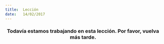 ```yaml
---
title:  Lección
date:   14/02/2017
---
```


### <center>Todavía estamos trabajando en esta lección. Por favor, vuelva más tarde.</center>